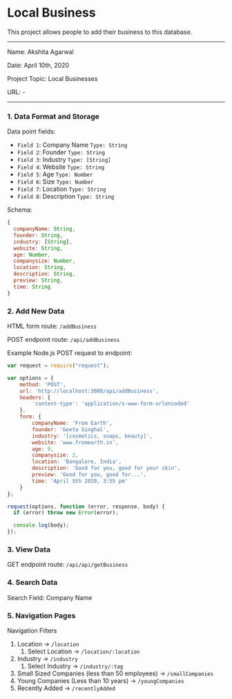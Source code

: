 
# Local Business

This project allows people to add their business to this database.

---

Name: Akshita Agarwal

Date: April 10th, 2020

Project Topic: Local Businesses

URL: -

---


### 1. Data Format and Storage

Data point fields:
- `Field 1`: Company Name       `Type: String`
- `Field 2`: Founder            `Type: String`
- `Field 3`: Industry           `Type: [String]`
- `Field 4`: Website            `Type: String`
- `Field 5`: Age                `Type: Number`
- `Field 6`: Size               `Type: Number`
- `Field 7`: Location           `Type: String`
- `Field 8`: Description        `Type: String`

Schema: 
```javascript
{
  companyName: String,
  founder: String, 
  industry: [String],
  website: String,
  age: Number, 
  companysize: Number, 
  location: String, 
  description: String, 
  preview: String,
  time: String
}
```

### 2. Add New Data

HTML form route: `/addBusiness`

POST endpoint route: `/api/addBusiness`

Example Node.js POST request to endpoint: 
```javascript
var request = require("request");

var options = { 
    method: 'POST',
    url: 'http://localhost:3000/api/addBusiness',
    headers: { 
        'content-type': 'application/x-www-form-urlencoded' 
    },
    form: { 
        companyName: 'From Earth',
        founder: 'Geeta Singhal',
        industry: '[cosmetics, soaps, beauty]',
        website: 'www.fromearth.in',
        age: 9, 
        companysize: 2, 
        location: 'Bangalore, India', 
        description: 'Good for you, good for your skin', 
        preview: 'Good for you, good for...',
        time: 'April 5th 2020, 3:55 pm'
    } 
};

request(options, function (error, response, body) {
  if (error) throw new Error(error);

  console.log(body);
});
```

### 3. View Data

GET endpoint route: `/api/api/getBusiness`

### 4. Search Data

Search Field: Company Name

### 5. Navigation Pages

Navigation Filters
1. Location -> `/location`
   1. Select Location -> `/location/:location`
2. Industry -> `/industry`
   1. Select Industry -> `/industry/:tag`
3. Small Sized Companies (less than 50 employees) -> `/smallCompanies`
4. Young Companies (Less than 10 years) -> `/youngCompanies`
5. Recently Added -> `/recentlyAdded`

